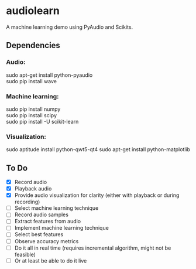 audiolearn
==========

A machine learning demo using PyAudio and Scikits.  

## Dependencies
### Audio:  
sudo apt-get install python-pyaudio  
sudo pip install wave  

### Machine learning:
sudo pip install numpy  
sudo pip install scipy  
sudo pip install -U scikit-learn  

### Visualization:  
sudo aptitude install python-qwt5-qt4
sudo apt-get install python-matplotlib

## To Do  
- [x] Record audio  
- [x] Playback audio  
- [x] Provide audio visualization for clarity (either with playback or during recording) 
- [ ] Select machine learning technique  
- [ ] Record audio samples
- [ ] Extract features from audio  
- [ ] Implement machine learning technique  
- [ ] Select best features
- [ ] Observe accuracy metrics
- [ ] Do it all in real time (requires incremental algorithm, might not be feasible)
- [ ] Or at least be able to do it live
